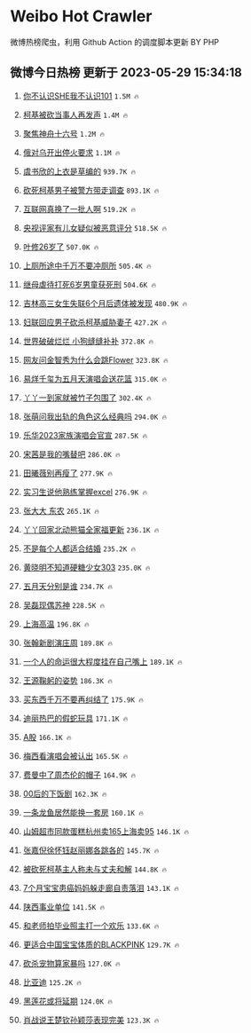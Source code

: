 # Weibo Hot Crawler 



微博热榜爬虫，利用 Github Action 的调度脚本更新 BY PHP 


## 微博今日热榜 更新于 2023-05-29 15:34:18 
1. [你不认识SHE我不认识101](https://s.weibo.com/weibo?q=%23%E4%BD%A0%E4%B8%8D%E8%AE%A4%E8%AF%86SHE%E6%88%91%E4%B8%8D%E8%AE%A4%E8%AF%86101%23&t=31&band_rank=1&Refer=top) `1.5M 🔥` 

1. [柯基被砍当事人再发声](https://s.weibo.com/weibo?q=%23%E6%9F%AF%E5%9F%BA%E8%A2%AB%E7%A0%8D%E5%BD%93%E4%BA%8B%E4%BA%BA%E5%86%8D%E5%8F%91%E5%A3%B0%23&t=31&band_rank=2&Refer=top) `1.4M 🔥` 

1. [聚焦神舟十六号](https://s.weibo.com/weibo?q=%23%E8%81%9A%E7%84%A6%E7%A5%9E%E8%88%9F%E5%8D%81%E5%85%AD%E5%8F%B7%23&t=31&band_rank=3&Refer=top) `1.2M 🔥` 

1. [俄对乌开出停火要求](https://s.weibo.com/weibo?q=%23%E4%BF%84%E5%AF%B9%E4%B9%8C%E5%BC%80%E5%87%BA%E5%81%9C%E7%81%AB%E8%A6%81%E6%B1%82%23&t=31&band_rank=4&Refer=top) `1.1M 🔥` 

1. [虞书欣的上衣是草编的](https://s.weibo.com/weibo?q=%23%E8%99%9E%E4%B9%A6%E6%AC%A3%E7%9A%84%E4%B8%8A%E8%A1%A3%E6%98%AF%E8%8D%89%E7%BC%96%E7%9A%84%23&t=31&band_rank=5&Refer=top) `939.7K 🔥` 

1. [砍死柯基男子被警方带走调查](https://s.weibo.com/weibo?q=%23%E7%A0%8D%E6%AD%BB%E6%9F%AF%E5%9F%BA%E7%94%B7%E5%AD%90%E8%A2%AB%E8%AD%A6%E6%96%B9%E5%B8%A6%E8%B5%B0%E8%B0%83%E6%9F%A5%23&t=31&band_rank=6&Refer=top) `893.1K 🔥` 

1. [互联网真换了一批人啊](https://s.weibo.com/weibo?q=%23%E4%BA%92%E8%81%94%E7%BD%91%E7%9C%9F%E6%8D%A2%E4%BA%86%E4%B8%80%E6%89%B9%E4%BA%BA%E5%95%8A%23&t=31&band_rank=7&Refer=top) `519.2K 🔥` 

1. [央视评家有儿女疑似被恶意评分](https://s.weibo.com/weibo?q=%23%E5%A4%AE%E8%A7%86%E8%AF%84%E5%AE%B6%E6%9C%89%E5%84%BF%E5%A5%B3%E7%96%91%E4%BC%BC%E8%A2%AB%E6%81%B6%E6%84%8F%E8%AF%84%E5%88%86%23&t=31&band_rank=8&Refer=top) `518.5K 🔥` 

1. [叶修26岁了](https://s.weibo.com/weibo?q=%E5%8F%B6%E4%BF%AE26%E5%B2%81%E4%BA%86&t=31&band_rank=9&Refer=top) `507.0K 🔥` 

1. [上厕所途中千万不要冲厕所](https://s.weibo.com/weibo?q=%23%E4%B8%8A%E5%8E%95%E6%89%80%E9%80%94%E4%B8%AD%E5%8D%83%E4%B8%87%E4%B8%8D%E8%A6%81%E5%86%B2%E5%8E%95%E6%89%80%23&t=31&band_rank=10&Refer=top) `505.4K 🔥` 

1. [继母虐待打死6岁男童获死刑](https://s.weibo.com/weibo?q=%23%E7%BB%A7%E6%AF%8D%E8%99%90%E5%BE%85%E6%89%93%E6%AD%BB6%E5%B2%81%E7%94%B7%E7%AB%A5%E8%8E%B7%E6%AD%BB%E5%88%91%23&t=31&band_rank=11&Refer=top) `504.6K 🔥` 

1. [吉林高三女生失联6个月后遗体被发现](https://s.weibo.com/weibo?q=%23%E5%90%89%E6%9E%97%E9%AB%98%E4%B8%89%E5%A5%B3%E7%94%9F%E5%A4%B1%E8%81%946%E4%B8%AA%E6%9C%88%E5%90%8E%E9%81%97%E4%BD%93%E8%A2%AB%E5%8F%91%E7%8E%B0%23&t=31&band_rank=12&Refer=top) `480.9K 🔥` 

1. [妇联回应男子砍杀柯基威胁妻子](https://s.weibo.com/weibo?q=%23%E5%A6%87%E8%81%94%E5%9B%9E%E5%BA%94%E7%94%B7%E5%AD%90%E7%A0%8D%E6%9D%80%E6%9F%AF%E5%9F%BA%E5%A8%81%E8%83%81%E5%A6%BB%E5%AD%90%23&t=31&band_rank=13&Refer=top) `427.2K 🔥` 

1. [世界破破烂烂 小狗缝缝补补](https://s.weibo.com/weibo?q=%E4%B8%96%E7%95%8C%E7%A0%B4%E7%A0%B4%E7%83%82%E7%83%82%20%E5%B0%8F%E7%8B%97%E7%BC%9D%E7%BC%9D%E8%A1%A5%E8%A1%A5&t=31&band_rank=14&Refer=top) `372.8K 🔥` 

1. [网友问金智秀为什么会跳Flower](https://s.weibo.com/weibo?q=%23%E7%BD%91%E5%8F%8B%E9%97%AE%E9%87%91%E6%99%BA%E7%A7%80%E4%B8%BA%E4%BB%80%E4%B9%88%E4%BC%9A%E8%B7%B3Flower%23&t=31&band_rank=15&Refer=top) `323.8K 🔥` 

1. [易烊千玺为五月天演唱会送花篮](https://s.weibo.com/weibo?q=%23%E6%98%93%E7%83%8A%E5%8D%83%E7%8E%BA%E4%B8%BA%E4%BA%94%E6%9C%88%E5%A4%A9%E6%BC%94%E5%94%B1%E4%BC%9A%E9%80%81%E8%8A%B1%E7%AF%AE%23&t=31&band_rank=16&Refer=top) `315.0K 🔥` 

1. [丫丫一到家就被竹子包围了](https://s.weibo.com/weibo?q=%23%E4%B8%AB%E4%B8%AB%E4%B8%80%E5%88%B0%E5%AE%B6%E5%B0%B1%E8%A2%AB%E7%AB%B9%E5%AD%90%E5%8C%85%E5%9B%B4%E4%BA%86%23&t=31&band_rank=17&Refer=top) `302.4K 🔥` 

1. [张萌问我出轨的角色这么经典吗](https://s.weibo.com/weibo?q=%23%E5%BC%A0%E8%90%8C%E9%97%AE%E6%88%91%E5%87%BA%E8%BD%A8%E7%9A%84%E8%A7%92%E8%89%B2%E8%BF%99%E4%B9%88%E7%BB%8F%E5%85%B8%E5%90%97%23&t=31&band_rank=18&Refer=top) `294.0K 🔥` 

1. [乐华2023家族演唱会官宣](https://s.weibo.com/weibo?q=%23%E4%B9%90%E5%8D%8E2023%E5%AE%B6%E6%97%8F%E6%BC%94%E5%94%B1%E4%BC%9A%E5%AE%98%E5%AE%A3%23&t=31&band_rank=19&Refer=top) `287.5K 🔥` 

1. [宋茜是我的嘴替吧](https://s.weibo.com/weibo?q=%23%E5%AE%8B%E8%8C%9C%E6%98%AF%E6%88%91%E7%9A%84%E5%98%B4%E6%9B%BF%E5%90%A7%23&t=31&band_rank=20&Refer=top) `286.0K 🔥` 

1. [田曦薇别再瘦了](https://s.weibo.com/weibo?q=%23%E7%94%B0%E6%9B%A6%E8%96%87%E5%88%AB%E5%86%8D%E7%98%A6%E4%BA%86%23&t=31&band_rank=21&Refer=top) `277.9K 🔥` 

1. [实习生说他熟练掌握excel](https://s.weibo.com/weibo?q=%23%E5%AE%9E%E4%B9%A0%E7%94%9F%E8%AF%B4%E4%BB%96%E7%86%9F%E7%BB%83%E6%8E%8C%E6%8F%A1excel%23&t=31&band_rank=22&Refer=top) `276.9K 🔥` 

1. [张大大 东农](https://s.weibo.com/weibo?q=%E5%BC%A0%E5%A4%A7%E5%A4%A7%20%E4%B8%9C%E5%86%9C&t=31&band_rank=23&Refer=top) `265.1K 🔥` 

1. [丫丫回家北动熊猫全家福更新](https://s.weibo.com/weibo?q=%23%E4%B8%AB%E4%B8%AB%E5%9B%9E%E5%AE%B6%E5%8C%97%E5%8A%A8%E7%86%8A%E7%8C%AB%E5%85%A8%E5%AE%B6%E7%A6%8F%E6%9B%B4%E6%96%B0%23&t=31&band_rank=24&Refer=top) `236.1K 🔥` 

1. [不是每个人都适合结婚](https://s.weibo.com/weibo?q=%E4%B8%8D%E6%98%AF%E6%AF%8F%E4%B8%AA%E4%BA%BA%E9%83%BD%E9%80%82%E5%90%88%E7%BB%93%E5%A9%9A&t=31&band_rank=25&Refer=top) `235.2K 🔥` 

1. [黄晓明不知道硬糖少女303](https://s.weibo.com/weibo?q=%23%E9%BB%84%E6%99%93%E6%98%8E%E4%B8%8D%E7%9F%A5%E9%81%93%E7%A1%AC%E7%B3%96%E5%B0%91%E5%A5%B3303%23&t=31&band_rank=26&Refer=top) `235.0K 🔥` 

1. [五月天分别是谁](https://s.weibo.com/weibo?q=%23%E4%BA%94%E6%9C%88%E5%A4%A9%E5%88%86%E5%88%AB%E6%98%AF%E8%B0%81%23&t=31&band_rank=27&Refer=top) `234.7K 🔥` 

1. [吴磊现偶苏神](https://s.weibo.com/weibo?q=%23%E5%90%B4%E7%A3%8A%E7%8E%B0%E5%81%B6%E8%8B%8F%E7%A5%9E%23&t=31&band_rank=28&Refer=top) `228.5K 🔥` 

1. [上海高温](https://s.weibo.com/weibo?q=%23%E4%B8%8A%E6%B5%B7%E9%AB%98%E6%B8%A9%23&t=31&band_rank=29&Refer=top) `196.8K 🔥` 

1. [张翰新剧演庄周](https://s.weibo.com/weibo?q=%23%E5%BC%A0%E7%BF%B0%E6%96%B0%E5%89%A7%E6%BC%94%E5%BA%84%E5%91%A8%23&t=31&band_rank=30&Refer=top) `189.8K 🔥` 

1. [一个人的命运很大程度挂在自己嘴上](https://s.weibo.com/weibo?q=%E4%B8%80%E4%B8%AA%E4%BA%BA%E7%9A%84%E5%91%BD%E8%BF%90%E5%BE%88%E5%A4%A7%E7%A8%8B%E5%BA%A6%E6%8C%82%E5%9C%A8%E8%87%AA%E5%B7%B1%E5%98%B4%E4%B8%8A&t=31&band_rank=31&Refer=top) `189.1K 🔥` 

1. [王源鞠躬的姿势](https://s.weibo.com/weibo?q=%23%E7%8E%8B%E6%BA%90%E9%9E%A0%E8%BA%AC%E7%9A%84%E5%A7%BF%E5%8A%BF%23&t=31&band_rank=32&Refer=top) `186.3K 🔥` 

1. [买东西千万不要再纠结了](https://s.weibo.com/weibo?q=%23%E4%B9%B0%E4%B8%9C%E8%A5%BF%E5%8D%83%E4%B8%87%E4%B8%8D%E8%A6%81%E5%86%8D%E7%BA%A0%E7%BB%93%E4%BA%86%23&t=31&band_rank=33&Refer=top) `175.9K 🔥` 

1. [迪丽热巴的假蛇玩具](https://s.weibo.com/weibo?q=%23%E8%BF%AA%E4%B8%BD%E7%83%AD%E5%B7%B4%E7%9A%84%E5%81%87%E8%9B%87%E7%8E%A9%E5%85%B7%23&t=31&band_rank=34&Refer=top) `171.1K 🔥` 

1. [A股](https://s.weibo.com/weibo?q=A%E8%82%A1&t=31&band_rank=35&Refer=top) `166.1K 🔥` 

1. [梅西看演唱会被认出](https://s.weibo.com/weibo?q=%23%E6%A2%85%E8%A5%BF%E7%9C%8B%E6%BC%94%E5%94%B1%E4%BC%9A%E8%A2%AB%E8%AE%A4%E5%87%BA%23&t=31&band_rank=36&Refer=top) `165.5K 🔥` 

1. [费曼中了周杰伦的帽子](https://s.weibo.com/weibo?q=%23%E8%B4%B9%E6%9B%BC%E4%B8%AD%E4%BA%86%E5%91%A8%E6%9D%B0%E4%BC%A6%E7%9A%84%E5%B8%BD%E5%AD%90%23&t=31&band_rank=37&Refer=top) `164.9K 🔥` 

1. [00后的下饭剧](https://s.weibo.com/weibo?q=%2300%E5%90%8E%E7%9A%84%E4%B8%8B%E9%A5%AD%E5%89%A7%23&t=31&band_rank=38&Refer=top) `162.3K 🔥` 

1. [一条龙鱼居然能换一套房](https://s.weibo.com/weibo?q=%23%E4%B8%80%E6%9D%A1%E9%BE%99%E9%B1%BC%E5%B1%85%E7%84%B6%E8%83%BD%E6%8D%A2%E4%B8%80%E5%A5%97%E6%88%BF%23&t=31&band_rank=39&Refer=top) `160.1K 🔥` 

1. [山姆超市同款蛋糕杭州卖165上海卖95](https://s.weibo.com/weibo?q=%23%E5%B1%B1%E5%A7%86%E8%B6%85%E5%B8%82%E5%90%8C%E6%AC%BE%E8%9B%8B%E7%B3%95%E6%9D%AD%E5%B7%9E%E5%8D%96165%E4%B8%8A%E6%B5%B7%E5%8D%9695%23&t=31&band_rank=40&Refer=top) `146.1K 🔥` 

1. [张嘉倪徐怀钰赵丽娜各跳各的](https://s.weibo.com/weibo?q=%23%E5%BC%A0%E5%98%89%E5%80%AA%E5%BE%90%E6%80%80%E9%92%B0%E8%B5%B5%E4%B8%BD%E5%A8%9C%E5%90%84%E8%B7%B3%E5%90%84%E7%9A%84%23&t=31&band_rank=41&Refer=top) `145.7K 🔥` 

1. [被砍死柯基主人称未与丈夫和解](https://s.weibo.com/weibo?q=%23%E8%A2%AB%E7%A0%8D%E6%AD%BB%E6%9F%AF%E5%9F%BA%E4%B8%BB%E4%BA%BA%E7%A7%B0%E6%9C%AA%E4%B8%8E%E4%B8%88%E5%A4%AB%E5%92%8C%E8%A7%A3%23&t=31&band_rank=42&Refer=top) `144.8K 🔥` 

1. [7个月宝宝患癌妈妈躲走廊自责落泪](https://s.weibo.com/weibo?q=%237%E4%B8%AA%E6%9C%88%E5%AE%9D%E5%AE%9D%E6%82%A3%E7%99%8C%E5%A6%88%E5%A6%88%E8%BA%B2%E8%B5%B0%E5%BB%8A%E8%87%AA%E8%B4%A3%E8%90%BD%E6%B3%AA%23&t=31&band_rank=43&Refer=top) `143.1K 🔥` 

1. [陕西事业单位](https://s.weibo.com/weibo?q=%E9%99%95%E8%A5%BF%E4%BA%8B%E4%B8%9A%E5%8D%95%E4%BD%8D&t=31&band_rank=44&Refer=top) `141.5K 🔥` 

1. [和老师拍毕业照主打一个欢乐](https://s.weibo.com/weibo?q=%23%E5%92%8C%E8%80%81%E5%B8%88%E6%8B%8D%E6%AF%95%E4%B8%9A%E7%85%A7%E4%B8%BB%E6%89%93%E4%B8%80%E4%B8%AA%E6%AC%A2%E4%B9%90%23&t=31&band_rank=45&Refer=top) `133.6K 🔥` 

1. [更适合中国宝宝体质的BLACKPINK](https://s.weibo.com/weibo?q=%23%E6%9B%B4%E9%80%82%E5%90%88%E4%B8%AD%E5%9B%BD%E5%AE%9D%E5%AE%9D%E4%BD%93%E8%B4%A8%E7%9A%84BLACKPINK%23&t=31&band_rank=46&Refer=top) `129.7K 🔥` 

1. [砍杀宠物算家暴吗](https://s.weibo.com/weibo?q=%23%E7%A0%8D%E6%9D%80%E5%AE%A0%E7%89%A9%E7%AE%97%E5%AE%B6%E6%9A%B4%E5%90%97%23&t=31&band_rank=47&Refer=top) `127.0K 🔥` 

1. [比亚迪](https://s.weibo.com/weibo?q=%E6%AF%94%E4%BA%9A%E8%BF%AA&t=31&band_rank=48&Refer=top) `125.2K 🔥` 

1. [黑莲花或将延期](https://s.weibo.com/weibo?q=%23%E9%BB%91%E8%8E%B2%E8%8A%B1%E6%88%96%E5%B0%86%E5%BB%B6%E6%9C%9F%23&t=31&band_rank=49&Refer=top) `124.0K 🔥` 

1. [肖战说王楚钦孙颖莎表现完美](https://s.weibo.com/weibo?q=%23%E8%82%96%E6%88%98%E8%AF%B4%E7%8E%8B%E6%A5%9A%E9%92%A6%E5%AD%99%E9%A2%96%E8%8E%8E%E8%A1%A8%E7%8E%B0%E5%AE%8C%E7%BE%8E%23&t=31&band_rank=50&Refer=top) `123.3K 🔥` 

